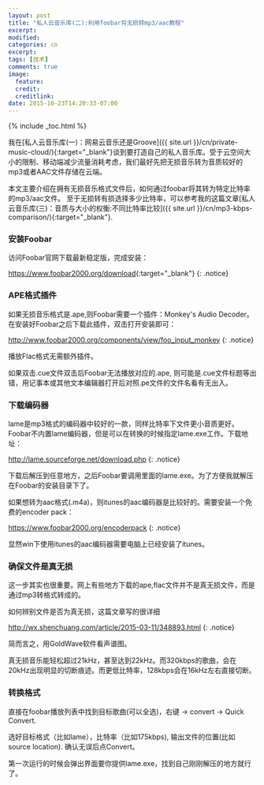 ```yaml
---
layout: post
title: "私人云音乐库(二):利用foobar将无损转mp3/aac教程"
excerpt:
modified:
categories: cn
excerpt:
tags: [技术]
comments: true
image:
  feature: 
  credit: 
  creditlink:
date: 2015-10-23T14:20:33-07:00
---
```


{% include _toc.html %}

我在[私人云音乐库(一)：网易云音乐还是Groove]({{ site.url }}/cn/private-music-cloud/){:target="_blank"}谈到要打造自己的私人音乐库。受于云空间大小的限制、移动端减少流量消耗考虑，我们最好先把无损音乐转为音质较好的mp3或者AAC文件存储在云端。

本文主要介绍在拥有无损音乐格式文件后，如何通过foobar将其转为特定比特率的mp3/aac文件。
至于无损转有损选择多少比特率，可以参考我的这篇文章[私人云音乐库(三)：音质与大小的权衡:不同比特率比较]({{ site.url }}/cn/mp3-kbps-comparison/){:target="_blank"}.

### 安装Foobar

访问Foobar官网下载最新稳定版，完成安装：

<https://www.foobar2000.org/download>{:target="_blank"}
{: .notice}

### APE格式插件

如果无损音乐格式是.ape,则Foobar需要一个插件：Monkey's Audio Decoder。
在安装好Foobar之后下载此插件，双击打开安装即可：

<http://www.foobar2000.org/components/view/foo_input_monkey>
{: .notice}

播放Flac格式无需额外插件。

如果双击.cue文件双击后Foobar无法播放对应的.ape, 则可能是.cue文件标题等出错，用记事本或其他文本编辑器打开后对照.pe文件的文件名看有无出入。

### 下载编码器

lame是mp3格式的编码器中较好的一款，同样比特率下文件更小音质更好。Foobar不内置lame编码器，但是可以在转换的时候指定lame.exe工作。下载地址：

<http://lame.sourceforge.net/download.php>
{: .notice}

下载后解压到任意地方，之后Foobar要调用里面的lame.exe。为了方便我就解压在Foobar的安装目录下了。

如果想转为aac格式(.m4a)，则itunes的aac编码器是比较好的。需要安装一个免费的encoder pack：

<https://www.foobar2000.org/encoderpack>
{: .notice}

显然win下使用itunes的aac编码器需要电脑上已经安装了itunes。

### 确保文件是真无损

这一步其实也很重要。网上有些地方下载的ape,flac文件并不是真无损文件，而是通过mp3转格式转成的。

如何辨别文件是否为真无损，这篇文章写的很详细

<http://wx.shenchuang.com/article/2015-03-11/348893.html>
{: .notice}

简而言之，用GoldWave软件看声谱图。

真无损音乐能轻松超过21kHz，甚至达到22kHz。而320kbps的歌曲，会在20kHz出现明显的切断痕迹。而更低比特率，128kbps会在16kHz左右直接切断。

### 转换格式

直接在foobar播放列表中找到目标歌曲(可以全选)，右键 -> convert -> Quick Convert. 

选好目标格式（比如lame），比特率（比如175kbps), 输出文件的位置(比如source location). 确认无误后点Convert。

第一次运行的时候会弹出界面要你提供lame.exe，找到自己刚刚解压的地方就行了。








